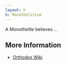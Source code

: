 ```yaml
---
layout: h
h: Monothelitism
---
```

A _Monothelite_ believes &hellip;

## More Information
- [Orthodox Wiki](https://orthodoxwiki.org/Monothelitism)
